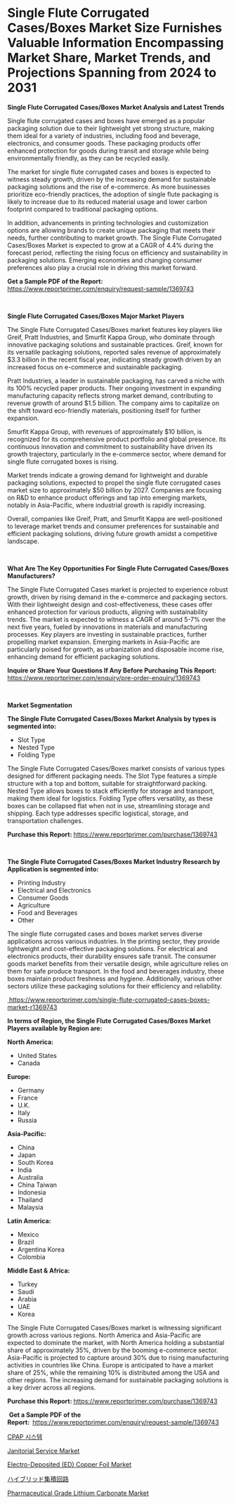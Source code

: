 <p><h1>Single Flute Corrugated Cases/Boxes Market Size Furnishes Valuable Information Encompassing Market Share, Market Trends, and Projections Spanning from 2024 to 2031</h1></p><p><strong>Single Flute Corrugated Cases/Boxes Market Analysis and Latest Trends</strong></p>
<p><p>Single flute corrugated cases and boxes have emerged as a popular packaging solution due to their lightweight yet strong structure, making them ideal for a variety of industries, including food and beverage, electronics, and consumer goods. These packaging products offer enhanced protection for goods during transit and storage while being environmentally friendly, as they can be recycled easily.</p><p>The market for single flute corrugated cases and boxes is expected to witness steady growth, driven by the increasing demand for sustainable packaging solutions and the rise of e-commerce. As more businesses prioritize eco-friendly practices, the adoption of single flute packaging is likely to increase due to its reduced material usage and lower carbon footprint compared to traditional packaging options.</p><p>In addition, advancements in printing technologies and customization options are allowing brands to create unique packaging that meets their needs, further contributing to market growth. The Single Flute Corrugated Cases/Boxes Market is expected to grow at a CAGR of 4.4% during the forecast period, reflecting the rising focus on efficiency and sustainability in packaging solutions. Emerging economies and changing consumer preferences also play a crucial role in driving this market forward.</p></p>
<p><strong>Get a Sample PDF of the Report:&nbsp;</strong> <a href="https://www.reportprimer.com/enquiry/request-sample/1369743">https://www.reportprimer.com/enquiry/request-sample/1369743</a></p>
<p>&nbsp;</p>
<p><strong>Single Flute Corrugated Cases/Boxes Major Market Players</strong></p>
<p><p>The Single Flute Corrugated Cases/Boxes market features key players like Greif, Pratt Industries, and Smurfit Kappa Group, who dominate through innovative packaging solutions and sustainable practices. Greif, known for its versatile packaging solutions, reported sales revenue of approximately $3.3 billion in the recent fiscal year, indicating steady growth driven by an increased focus on e-commerce and sustainable packaging.</p><p>Pratt Industries, a leader in sustainable packaging, has carved a niche with its 100% recycled paper products. Their ongoing investment in expanding manufacturing capacity reflects strong market demand, contributing to revenue growth of around $1.5 billion. The company aims to capitalize on the shift toward eco-friendly materials, positioning itself for further expansion.</p><p>Smurfit Kappa Group, with revenues of approximately $10 billion, is recognized for its comprehensive product portfolio and global presence. Its continuous innovation and commitment to sustainability have driven its growth trajectory, particularly in the e-commerce sector, where demand for single flute corrugated boxes is rising.</p><p>Market trends indicate a growing demand for lightweight and durable packaging solutions, expected to propel the single flute corrugated cases market size to approximately $50 billion by 2027. Companies are focusing on R&D to enhance product offerings and tap into emerging markets, notably in Asia-Pacific, where industrial growth is rapidly increasing.</p><p>Overall, companies like Greif, Pratt, and Smurfit Kappa are well-positioned to leverage market trends and consumer preferences for sustainable and efficient packaging solutions, driving future growth amidst a competitive landscape.</p></p>
<p>&nbsp;</p>
<p><strong>What Are The Key Opportunities For Single Flute Corrugated Cases/Boxes Manufacturers?</strong></p>
<p><p>The Single Flute Corrugated Cases market is projected to experience robust growth, driven by rising demand in the e-commerce and packaging sectors. With their lightweight design and cost-effectiveness, these cases offer enhanced protection for various products, aligning with sustainability trends. The market is expected to witness a CAGR of around 5-7% over the next five years, fueled by innovations in materials and manufacturing processes. Key players are investing in sustainable practices, further propelling market expansion. Emerging markets in Asia-Pacific are particularly poised for growth, as urbanization and disposable income rise, enhancing demand for efficient packaging solutions.</p></p>
<p><strong>Inquire or Share Your Questions If Any Before Purchasing This Report:</strong> <a href="https://www.reportprimer.com/enquiry/pre-order-enquiry/1369743">https://www.reportprimer.com/enquiry/pre-order-enquiry/1369743</a></p>
<p>&nbsp;</p>
<p><strong>Market Segmentation</strong></p>
<p><strong>The Single Flute Corrugated Cases/Boxes Market Analysis by types is segmented into:</strong></p>
<p><ul><li>Slot Type</li><li>Nested Type</li><li>Folding Type</li></ul></p>
<p><p>The Single Flute Corrugated Cases/Boxes market consists of various types designed for different packaging needs. The Slot Type features a simple structure with a top and bottom, suitable for straightforward packing. Nested Type allows boxes to stack efficiently for storage and transport, making them ideal for logistics. Folding Type offers versatility, as these boxes can be collapsed flat when not in use, streamlining storage and shipping. Each type addresses specific logistical, storage, and transportation challenges.</p></p>
<p><strong>Purchase this Report:&nbsp;</strong><a href="https://www.reportprimer.com/purchase/1369743">https://www.reportprimer.com/purchase/1369743</a></p>
<p>&nbsp;</p>
<p><strong>The Single Flute Corrugated Cases/Boxes Market Industry Research by Application is segmented into:</strong></p>
<p><ul><li>Printing Industry</li><li>Electrical and Electronics</li><li>Consumer Goods</li><li>Agriculture</li><li>Food and Beverages</li><li>Other</li></ul></p>
<p><p>The single flute corrugated cases and boxes market serves diverse applications across various industries. In the printing sector, they provide lightweight and cost-effective packaging solutions. For electrical and electronics products, their durability ensures safe transit. The consumer goods market benefits from their versatile design, while agriculture relies on them for safe produce transport. In the food and beverages industry, these boxes maintain product freshness and hygiene. Additionally, various other sectors utilize these packaging solutions for their efficiency and reliability.</p></p>
<p><a href="https://www.reportprimer.com/single-flute-corrugated-cases-boxes-market-r1369743">&nbsp;https://www.reportprimer.com/single-flute-corrugated-cases-boxes-market-r1369743</a></p>
<p><strong>In terms of Region, the Single Flute Corrugated Cases/Boxes Market Players available by Region are:</strong></p>
<p>
    <p> <strong> North America: </strong>
        <ul>
            <li>United States</li>
            <li>Canada</li>
        </ul>
        </p> 
    <p> <strong> Europe: </strong>
        <ul>
            <li>Germany</li>
            <li>France</li>
            <li>U.K.</li>
            <li>Italy</li>
            <li>Russia</li>
        </ul>
        </p> 
    <p> <strong> Asia-Pacific: </strong>
        <ul>
            <li>China</li>
            <li>Japan</li>
            <li>South Korea</li>
            <li>India</li>
            <li>Australia</li>
            <li>China Taiwan</li>
            <li>Indonesia</li>
            <li>Thailand</li>
            <li>Malaysia</li>
        </ul>
        </p> 
    <p> <strong> Latin America: </strong>
        <ul>
            <li>Mexico</li>
            <li>Brazil</li>
            <li>Argentina Korea</li>
            <li>Colombia</li>
        </ul>
        </p> 
    <p> <strong> Middle East & Africa: </strong>
        <ul>
            <li>Turkey</li>
            <li>Saudi</li>
            <li>Arabia</li>
            <li>UAE</li>
            <li>Korea</li>
        </ul>
    </p>
    </p>
<p><p>The Single Flute Corrugated Cases/Boxes market is witnessing significant growth across various regions. North America and Asia-Pacific are expected to dominate the market, with North America holding a substantial share of approximately 35%, driven by the booming e-commerce sector. Asia-Pacific is projected to capture around 30% due to rising manufacturing activities in countries like China. Europe is anticipated to have a market share of 25%, while the remaining 10% is distributed among the USA and other regions. The increasing demand for sustainable packaging solutions is a key driver across all regions.</p></p>
<p><strong>Purchase this Report: </strong><a href="https://www.reportprimer.com/purchase/1369743">https://www.reportprimer.com/purchase/1369743</a></p>
<p>&nbsp;<strong>Get a Sample PDF of the Report:&nbsp;&nbsp;</strong><a href="https://www.reportprimer.com/enquiry/request-sample/1369743">https://www.reportprimer.com/enquiry/request-sample/1369743</a></p>
<p><strong></strong></p>
<p><p><a href="https://github.com/laholand/Market-Research-Report-List-6/blob/main/662866414174.md">CPAP 시스템</a></p><p><a href="https://www.linkedin.com/pulse/evaluating-global-janitorial-service-market-trends-growth-gbqpf">Janitorial Service Market</a></p><p><a href="https://issuu.com/reportprime-2/docs/electro-deposited-ed-copper-foil-ma_381dd822091238">Electro-Deposited (ED) Copper Foil Market</a></p><p><a href="https://github.com/mohamedbakry57/Market-Research-Report-List-6/blob/main/205307614213.md">ハイブリッド集積回路</a></p><p><a href="https://medium.com/@lnamivez37/pharmaceutical-grade-lithium-carbonate-industry-analysis-report-its-market-size-share-trends-by-977eb469e233?postPublishedType=repub">Pharmaceutical Grade Lithium Carbonate Market</a></p></p>